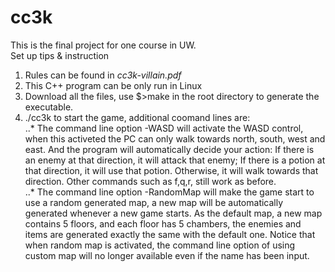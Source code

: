 # cc3k  
This is the final project for one course in UW.  
Set up tips & instruction  
1. Rules can be found in _cc3k-villain.pdf_  
2. This C++ program can be only run in Linux  
3. Download all the files, use $>make in the root directory to generate the executable.  
4. ./cc3k to start the game, additional coomand lines are:  
..* The command line option -WASD will activate the WASD control, when this activeted the PC can only walk towards north, south, west and east. And the program will automatically decide your action: 
If there is an enemy at that direction, it will attack that enemy; If there is a potion at that direction,
it will use that potion. Otherwise, it will walk towards that direction. Other commands such as f,q,r,
still work as before.  
..* The command line option -RandomMap will make the game start to use a random generated map,
a new map will be automatically generated whenever a new game starts. As the default map,
a new map contains 5 floors, and each floor has 5 chambers, the enemies and items are generated
exactly the same with the default one. Notice that when random map is activated, the command line
option of using custom map will no longer available even if the name has been input.  
